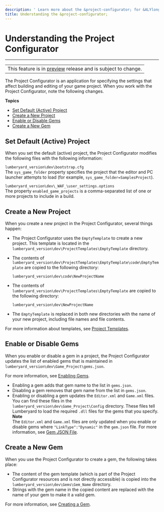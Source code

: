 ```yaml
---
description: ' Learn more about the &project-configurator; for &ALYlong;. '
title: Understanding the &project-configurator;
---
```

# Understanding the Project Configurator<a name="configurator-how-it-works"></a>


****  

|  | 
| --- |
| This feature is in [preview](https://docs.aws.amazon.com/lumberyard/latest/userguide/ly-glos-chap.html#preview) release and is subject to change\.  | 

The Project Configurator is an application for specifying the settings that affect building and editing of your game project\. When you work with the Project Configurator, note the following changes\.

**Topics**
+ [Set Default \(Active\) Project](#configurator-debugging-set-default)
+ [Create a New Project](#configurator-debugging-create-new)
+ [Enable or Disable Gems](#configurator-debugging-enable-disable-gems)
+ [Create a New Gem](#configurator-debugging-create-new-gem)

## Set Default \(Active\) Project<a name="configurator-debugging-set-default"></a>

When you set the default \(active\) project, the Project Configurator modifies the following files with the following information:

`lumberyard_version\dev\bootstrap.cfg`  
The `sys_game_folder` property specifies the project that the editor and PC launcher attempts to load \(for example, `sys_game_folder=SamplesProject`\)\.

`lumberyard_version\dev\_WAF_\user_settings.options`  
The property `enabled_game_projects` is a comma\-separated list of one or more projects to include in a build\.

## Create a New Project<a name="configurator-debugging-create-new"></a>

When you create a new project in the Project Configurator, several things happen:
+ The Project Configurator uses the `EmptyTemplate` to create a new project\. This template is located in the `lumberyard_version\dev\ProjectTemplates\EmptyTemplate` directory\.
+ The contents of `lumberyard_version\dev\ProjectTemplates\EmptyTemplate\code\EmptyTemplate` are copied to the following directory:

  `lumberyard_version\dev\code\NewProjectName`
+ The contents of `lumberyard_version\dev\ProjectTemplates\EmptyTemplate` are copied to the following directory:

  `lumberyard_version\dev\NewProjectName`
+ The `EmptyTemplate` is replaced in both new directories with the name of your new project, including file names and file contents\.

For more information about templates, see [Project Templates](/docs/userguide/configurator/projects.md#project-configurator-templates)\.

## Enable or Disable Gems<a name="configurator-debugging-enable-disable-gems"></a>

When you enable or disable a gem in a project, the Project Configurator updates the list of enabled gems that is maintained in `lumberyard_version\dev\Game_Project\gems.json`\. 

For more information, see [Enabling Gems](/docs/userguide/gems/using-project-configurator.md)\.
+ Enabling a gem adds that gem name to the list in `gems.json`\.
+ Disabling a gem removes that gem name from the list in `gems.json`\. 
+ Enabling or disabling a gem updates the `Editor.xml` and `Game.xml` files\. You can find these files in the `lumberyard_version\dev\Game_Project\Config` directory\. These files tell Lumberyard to load the required `.dll` files for the gems that you specify\.
**Note**  
The `Editor.xml` and `Game.xml` files are only updated when you enable or disable gems where `"LinkType":"Dynamic"` in the `gem.json` file\. For more information, see [Gem JSON File](/docs/userguide/gems/structure.md#gem-json-file)\.

## Create a New Gem<a name="configurator-debugging-create-new-gem"></a>

When you use the Project Configurator to create a gem, the following takes place:
+ The content of the gem template \(which is part of the Project Configurator resources and is not directly accessible\) is copied into the `lumberyard_version\dev\Gems\Gem_Name` directory\.
+ Strings with the gem name in the copied content are replaced with the name of your gem to make it a valid gem\.

For more information, see [Creating a Gem](/docs/userguide/gems/builtin/s-creating.md)\.